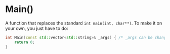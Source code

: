 # Main()
A function that replaces the standard `int main(int, char**)`.
To make it on your own, you just have to do:
```cpp
int Main(const std::vector<std::string>& _args) { /* _args can be changed to any other name :D */
    return 0;
}
```